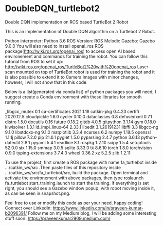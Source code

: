 # DoubleDQN_turtlebot2
Double DQN implementation on ROS based TurtleBot 2 Robot

This is an implementation of Double DQN algorithm on a Turtlebot 2 Robot.

Python interpreter: Python 3.6
ROS Version: ROS Melodic
Gazebo: Gazebo 9.0.0
You will also need to install openai_ros ROS package(http://wiki.ros.org/openai_ros) to access open AI based environement and commands for training the robot. You can follow this tutorial from ROS to set it up: http://wiki.ros.org/openai_ros/TurtleBot2%20with%20openai_ros
Laser scan mounted on top of TurtleBot robot is used for training the robot and it is also possible to extend it to Camera images with minor changes, however, I will not show that in this code. 

Below is a list(generated via conda list) of python packages you will need, I suggest create a Conda environment with these libraries for smooth running.

_libgcc_mutex             0.1
ca-certificates           2021.1.19
catkin-pkg                0.4.23
certifi                   2020.12.5
cloudpickle               1.6.0
cycler                    0.10.0
dataclasses               0.8
defusedxml                0.7.1
distro                    1.5.0
docutils                  0.16
future                    0.18.2
gitdb                     4.0.5
gitpython                 3.1.14
gym                       0.18.0
kiwisolver                1.3.1
ld_impl_linux-64          2.33.1
libedit                   3.1.20191231
libffi                    3.3
libgcc-ng                 9.1.0
libstdcxx-ng              9.1.0
matplotlib                3.3.4
ncurses                   6.2
numpy                     1.19.5
openssl                   1.1.1j
pillow                    7.2.0
pip                       21.0.1
pyglet                    1.5.0
pyparsing                 2.4.7
python                    3.6.13
python-dateutil           2.8.1
pyyaml                    5.4.1
readline                  8.1
rospkg                    1.2.10
scipy                     1.5.4
setuptools                52.0.0 
six                       1.15.0
smmap                     3.0.5
sqlite                    3.33.0
tk                        8.6.10
torch                     1.8.0
torchvision               0.9.0
typing-extensions         3.7.4.3
wheel                     0.36.2
xz                        5.2.5
zlib                      1.2.11

To use the project, first create a ROS package with name fa_turtlebot inside .../catkin_ws/src .Then paste files of this repository inside .../catkin_ws/src/fa_turtlebot/src, build the package. Open terminal and activate the environement with above packages, then type roslaunch fa_turtlebot start_training.launch to start the training. If everything is set right, you should see a Gazebo window popup, with robot moving inside it, as can be seen in snapshot.png. 

Feel free to use or modify this code as per your need, happy coding!
Connect over LinkedIn: https://www.linkedin.com/in/praveen-kumar-b2096391/
Follow me on my Medium blog, I will be adding some interesting stuff soon: https://praveenkumar2909.medium.com/
